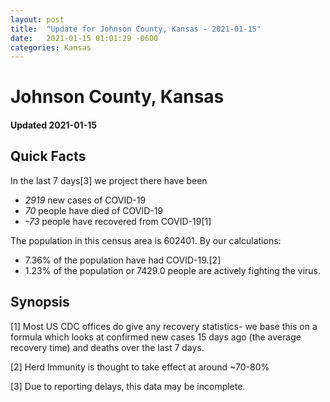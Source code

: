 ```yaml
---
layout: post
title:  "Update for Johnson County, Kansas - 2021-01-15"
date:   2021-01-15 01:01:29 -0600
categories: Kansas
---
```


# Johnson County, Kansas
#### Updated 2021-01-15

## Quick Facts

In the last 7 days[3] we project there have been
- *2919* new cases of COVID-19
- *70* people have died of COVID-19
- *-73* people have recovered from COVID-19[1]

The population in this census area is 602401. By our calculations:
- 7.36% of the population have had COVID-19.[2]
- 1.23% of the population or 7429.0 people are actively fighting the virus.

## Synopsis




[1] Most US CDC offices do give any recovery statistics- we base this on a formula which looks at confirmed new cases
15 days ago (the average recovery time) and deaths over the last 7 days.

[2] Herd Immunity is thought to take effect at around ~70-80%

[3] Due to reporting delays, this data may be incomplete.
 
    